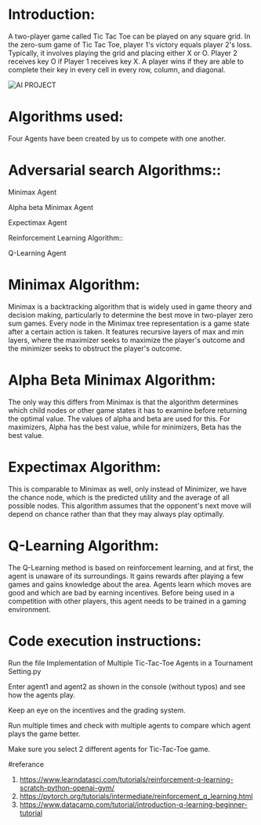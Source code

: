 
# Introduction: #

A two-player game called Tic Tac Toe can be played on any square grid. In the zero-sum game of Tic Tac Toe, player 1's victory equals player 2's loss. Typically, it involves playing the grid and placing either X or O. Player 2 receives key O if Player 1 receives key X. A player wins if they are able to complete their key in every cell in every row, column, and diagonal.

![AI PROJECT](https://github.com/susendra143/Implementation-of-Multiple-Tic-Tac-Toe-Agents-in-a-Tournament-Setting/assets/145168825/3413783e-d5f8-4ff7-93de-73bbf16753d1)



# Algorithms used:

Four Agents have been created by us to compete with one another.

# Adversarial search Algorithms:: #

Minimax Agent

Alpha beta Minimax Agent

Expectimax Agent

Reinforcement Learning Algorithm::

Q-Learning Agent

# Minimax Algorithm:

Minimax is a backtracking algorithm that is widely used in game theory and decision making, particularly to determine the best move in two-player zero sum games. Every node in the Minimax tree representation is a game state after a certain action is taken. It features recursive layers of max and min layers, where the maximizer seeks to maximize the player's outcome and the minimizer seeks to obstruct the player's outcome.

# Alpha Beta Minimax Algorithm:

The only way this differs from Minimax is that the algorithm determines which child nodes or other game states it has to examine before returning the optimal value. The values of alpha and beta are used for this. For maximizers, Alpha has the best value, while for minimizers, Beta has the best value.

# Expectimax Algorithm:

This is comparable to Minimax as well, only instead of Minimizer, we have the chance node, which is the predicted utility and the average of all possible nodes. This algorithm assumes that the opponent's next move will depend on chance rather than that they may always play optimally.

# Q-Learning Algorithm:

The Q-Learning method is based on reinforcement learning, and at first, the agent is unaware of its surroundings. It gains rewards after playing a few games and gains knowledge about the area. Agents learn which moves are good and which are bad by earning incentives. Before being used in a competition with other players, this agent needs to be trained in a gaming environment.

# Code execution instructions:

Run the file Implementation of Multiple Tic-Tac-Toe Agents in a Tournament Setting.py

Enter agent1 and agent2 as shown in the console (without typos) and see how the agents play.

Keep an eye on the incentives and the grading system.

Run multiple times and check with multiple agents to compare which agent plays the game better.

Make sure you select 2 different agents for Tic-Tac-Toe game.

#referance 
1. https://www.learndatasci.com/tutorials/reinforcement-q-learning-scratch-python-openai-gym/
2. https://pytorch.org/tutorials/intermediate/reinforcement_q_learning.html
3. https://www.datacamp.com/tutorial/introduction-q-learning-beginner-tutorial

